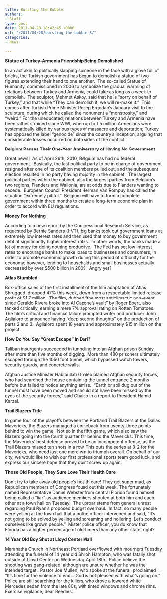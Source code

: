 ```yaml
---
title: Bursting the Bubble
authors:
- Staff
type: post
date: 2011-04-28 18:42:45 +0000
url: "/2011/04/28/bursting-the-bubble-8/"
categories:
- News

---
```

**Statue of Turkey-Armenia Friendship Being Demolished**

In an act akin to politically slapping someone in the face with a glove full of bricks, the Turkish government has begun to demolish a statue of two figures extending their hand to one another.  The so-called Statue of Humanity, commissioned in 2006 to symbolize the gradual warming of relations between Turkey and Armenia, could take as long as a week to demolish.  The sculptor, Mehmet Askoy, said that he is “sorry on behalf of Turkey,” and that while “They can demolish it, we will re-make it.”  This comes after Turkish Prime Minister Recep Ergodan’s January visit to the sculpture, during which he called the monument a “monstrosity,” and “weird.” For the uneducated, relations between Turkey and Armenia have been rather strained since WWI, when up to 1.5 million Armenians were systematically killed by various types of massacre and deportation; Turkey has opposed the label “genocide” since the country’s inception, arguing that considerable losses occurred on both sides of the conflict.

**Belgium Passes Their One-Year Anniversary of Having No Government**

Great news!  As of April 26th, 2010, Belgium has had no federal government.  Basically, the last political party to be in charge of government resigned after one of its coalition members pulled out, and the subsequent election resulted in no party having majority in the cabinet.  The largest political parties within the cabinet, also the largest parties from Belgium’s two regions, Flanders and Wallonia, are at odds due to Flanders wanting to secede.  European Council President Herman Van Rompuy has called the situation “extremely pitiful.”  Belgium will have to form a complete government within three months to create a long-term economic plan in order to accord with EU regulations.

**Money For Nothing**

According to a new report by the Congressional Research Service, as requested by Bernie Sanders (I-VT), big banks took out government loans at extremely low interest rates and then used that money to buy government debt at significantly higher interest rates.  In other words, the banks made a lot of money for doing nothing productive.  The Fed has set low interest rates to encourage banks to make loans to businesses and consumers, in order to promote economic growth during this period of difficulty for the economy; however, lending to households and small businesses actually decreased by over $500 billion in 2009.  Angry yet?

**Atlas Stumbled**

Box-office sales of the first installment of the film adaptation of Atlas Shrugged  dropped 47% this week, down from a respectable limited release profit of $1.7 million.  The film, dubbed “the most anticlimactic non-event since Geraldo Rivera broke into Al Capone’s vault” by Roger Ebert, also tanked critically, earning a mere 7% approval rating on Rotten Tomatoes.  The film’s critical and financial failure prompted writer and producer John Aglialoro to announce having “deep second thoughts” on the production of parts 2 and 3.  Aglialoro spent 18 years and approximately $15 million on the project.

**How Do You Say “Great Escape” In Dari?**

Taliban insurgents succeeded in tunneling into an Afghan prison Sunday after more than five months of digging.  More than 480 prisoners ultimately escaped through the 1050 foot tunnel, which bypassed watch towers, security guards, and concrete walls.

Afghan Justice Minister Habibullah Ghaleb blamed Afghan security forces, who had searched the house containing the tunnel entrance 2 months before but failed to notice anything amiss.  “Earth or soil dug out of the tunnel must have been moved and should not have been missed by the eyes of the security forces,” said Ghaleb in a report to President Hamid Karzai.

**Trail Blazers Title**

In game four of the playoffs between the Portland Trail Blazers at the Dallas Mavericks, the Blazers managed a comeback from twenty-three points behind to win the game.  Not so in the fifth game, which also saw the Blazers going into the fourth quarter far behind the Mavericks. This time, the Mavericks’ best defense proved to be an incompetent offense, as the Trail Blazers missed ten shots in a row. This puts the series at 3-2 for the Mavericks, who need just one more win to triumph overall. On behalf of our city, we would like to wish our first professional sports team good luck, and express our sincere hope that they don’t screw up again.

**Those Old People, They Sure Love Their Health Care**

Don’t try to take away old people’s health care! They get super mad, as Republican members of Congress found out this week. The fortunately named Representative Daniel Webster from central Florida found himself being called a “liar” as audience members shouted at both him and each other at a town hall on Tuesday.  The uproar stems from general unrest regarding Paul Ryan’s proposed budget overhaul.  In fact, so many people were yelling at the town hall that a police officer intervened and said, “It’s not going to be solved by yelling and screaming and hollering. Let’s conduct ourselves like grown people.”  Mister police officer, you do know that Florida has a higher percentage of old-timers than any other state, right?

**14 Year Old Boy Shot at Lloyd Center Mall**

Maranatha Church in Northeast Portland overflowed with mourners Tuesday attending the funeral of 14 year old Shiloh Hampton, who was fatally shot outside of Lloyd Center on Wednesday April 18th.  Police believe the shooting was gang-related, although are unsure whether he was the intended target.  Pastor Joe Mullen, who spoke at the funeral, proclaimed “It’s time for the violence to end… God is not pleased with what’s going on.”  Police are still searching for the killers, who drove a lowered white Mercedes sedan from the late 80s, with tinted windows and chrome rims.  Exercise vigilance, dear Reedies.